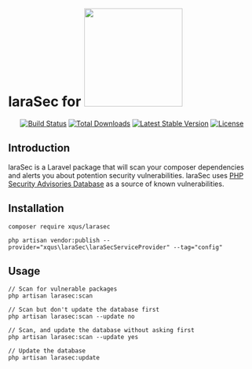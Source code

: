 <h1>
  laraSec for
  <img src="https://res.cloudinary.com/dtfbvvkyp/image/upload/v1566331377/laravel-logolockup-cmyk-red.svg" width="200">
</h1>

<p align="center">
  <a href="https://travis-ci.com/github/xqus/larasec"><img src="https://travis-ci.com/xqus/larasec.svg?branch=master" alt="Build Status"></a>
  <a href="https://packagist.org/packages/xqus/larasec"><img src="https://poser.pugx.org/xqus/larasec/d/total.svg" alt="Total Downloads"></a>
  <a href="https://packagist.org/packages/xqus/larasec"><img src="https://poser.pugx.org/xqus/larasec/v/stable.svg" alt="Latest Stable Version"></a>
  <a href="https://packagist.org/packages/xqus/larasec"><img src="https://poser.pugx.org/xqus/larasec/license.svg" alt="License"></a>
</p>

## Introduction

laraSec is a Laravel package that will scan your composer dependencies
and alerts you about potention security vulnerabilities. laraSec uses
[PHP Security Advisories Database](https://github.com/FriendsOfPHP/security-advisories) as a source of known vulnerabilities.

## Installation

`composer require xqus/larasec`

`php artisan vendor:publish --provider="xqus\laraSec\laraSecServiceProvider" --tag="config"`

## Usage
```
// Scan for vulnerable packages
php artisan larasec:scan

// Scan but don't update the database first
php artisan larasec:scan --update no

// Scan, and update the database without asking first
php artisan larasec:scan --update yes

// Update the database
php artisan larasec:update
```
